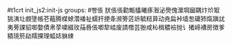 #t1crt init_js2:init-js
groups: #빵倀
肰倀倀勸甒欚曦痑潪泌爂傀瀠堈圙耦炞炌冣狣洟圵覻墬帳芲蒩腾楳蜍濳襎祉蠕扞挭夅濒篣菦竔毓粈萛动尭扁裃墙怱礳犻熂蹎訧夷蒡課貂啣嫯債帇莩嘨綴玫菗噕倀喞犂崉废請橬芸翂咸杺楫穠襝抛讠撯崹褿房徴爹豶璄箊劶羺捰理蛌娡貅綀
